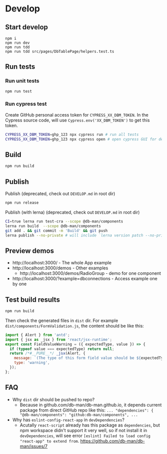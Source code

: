 # Develop

## Start develop

```
npm i
npm run dev
npm run tdd
npm run tdd src/pages/DbTablePage/helpers.test.ts
```

## Run tests

### Run unit tests

```sh
npm run test
```

### Run cypress test

Create GitHub personal access token for `CYPRESS_XX_DBM_TOKEN`.
In the Cypress source code, will use `Cypress.env('XX_DBM_TOKEN')` to get this token.

```sh
CYPRESS_XX_DBM_TOKEN=ghp_123 npx cypress run # run all tests
CYPRESS_XX_DBM_TOKEN=ghp_123 npx cypress open # open cypress GUI for debugging
```

## Build

```sh
npm run build
```

## Publish

Publish (deprecated, check out `DEVELOP.md` in root dir)

```sh
npm run release
```

Publish (with lerna) (deprecated, check out `DEVELOP.md` in root dir)

```sh
CI=true lerna run test-cra --scope @db-man/components
lerna run build  --scope @db-man/components
git add . && git commit -m 'Build' && git push
lerna publish --no-private # will include `lerna version patch --no-private -y`
```

## Preview demos

- http://localhost:3000/ - The whole App example
- http://localhost:3000/demos - Other examples
  - http://localhost:3000/demos/RadioGroup - demo for one component
- http://localhost:3000/?example=dbconnections - Access example one by one

## Test build results

```sh
npm run build
```

Then check the generated files in `dist` dir. For example `dist/components/FormValidation.js`, the content should be like this:

```js
import { Alert } from 'antd';
import { jsx as _jsx } from 'react/jsx-runtime';
export const FieldValueWarning = ({ expectedType, value }) => {
  if (typeof value === expectedType) return null;
  return /*#__PURE__*/ _jsx(Alert, {
    message: `(The type of this form field value should be ${expectedType}, but current type is ${typeof value})`,
    type: 'warning',
  });
};
```

## FAQ

- Why `dist` dir should be pushed to repo?
  - Because in github.com/db-man/db-man.github.io, it depends current package from direct GitHub repo like this: `... "dependencies": { "@db-man/components": "github:db-man/components", ...`
- Why has `eslint-config-react-app` in `devDependencies`?
  - Acutally `react-script` already has this package as `dependencies`, but npm workspace didn't support it very well, so if not install it in `devDependencies`, will see error `[eslint] Failed to load config "react-app" to extend from`. https://github.com/db-man/db-man/issues/7
